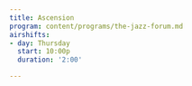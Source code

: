 ```yaml
---
title: Ascension
program: content/programs/the-jazz-forum.md
airshifts:
- day: Thursday
  start: 10:00p
  duration: '2:00'

---
```

